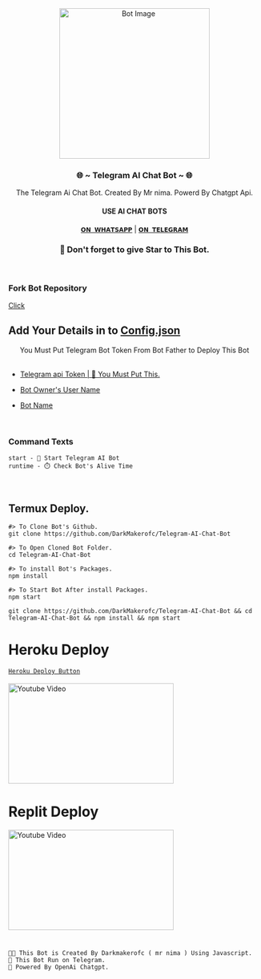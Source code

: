 <div align="center">
  <img src="https://telegra.ph/file/3b43bb2554485a7e23a2f.jpg" alt="Bot Image" width="300" height="300" />
    

<h3> 🌐 ~ Telegram AI Chat Bot ~ 🌐 </h3>

The Telegram Ai Chat Bot. Created By Mr nima. Powerd By Chatgpt Api.

<h4> USE AI CHAT BOTS </h4>

[`𝗢𝗡 𝗪𝗛𝗔𝗧𝗦𝗔𝗣𝗣`](https://chat.whatsapp.com/JOj4TlGpvYx6kfxzh1gUUA)  |  [`𝗢𝗡 𝗧𝗘𝗟𝗘𝗚𝗥𝗔𝗠`](https://t.me/chat_gpt_ASK3_bot)
<br>
<h3>🌟 Don't forget to give Star to This Bot.</h3>
</div><br>

### Fork Bot Repository 
[Click](https://github.com/DarkMakerofc/Telegram-AI-Chat-Bot/fork)

##  Add Your Details in to [Config.json](Config.json) 
<div align="center">
You Must Put Telegram Bot Token From Bot Father to Deploy This Bot
</div> <br>

* [Telegram api Token | 📌 You Must Put This.
](Config.json#L5)

* [Bot Owner's User Name](Config.json#L3)

* [Bot Name](Config.json#L7)

<br>

### Command Texts

```
start - 👋 Start Telegram AI Bot
runtime - ⏱️ Check Bot's Alive Time

```
<br>

## Termux Deploy.
```
#> To Clone Bot's Github.
git clone https://github.com/DarkMakerofc/Telegram-AI-Chat-Bot

#> To Open Cloned Bot Folder.
cd Telegram-AI-Chat-Bot

#> To install Bot's Packages.
npm install

#> To Start Bot After install Packages.
npm start
```
```
git clone https://github.com/DarkMakerofc/Telegram-AI-Chat-Bot && cd Telegram-AI-Chat-Bot && npm install && npm start
```







# Heroku Deploy
[`Heroku Deploy Button`](https://heroku.com/deploy?template=https://github.com/DarkMakerofc/Telegram-AI-Chat-Bot)<br><br>
<a href="https://youtu.be/9ITSj_hGK04">
  <img src="https://telegra.ph/file/55fe37b1612b9201b0c1b.jpg" alt="Youtube Video" width="330" height="200">
</a>
# Replit Deploy
<a href="https://youtu.be/9ITSj_hGK04">
  <img src="https://telegra.ph/file/63529c79c561516ad1e46.jpg" alt="Youtube Video" width="330" height="200">
</a>
<br>

# 

`🧑‍💻 This Bot is Created By Darkmakerofc ( mr nima ) Using Javascript.` <br>
`🌿 This Bot Run on Telegram.` <br>
`🌟 Powered By OpenAi Chatgpt.`<br>








